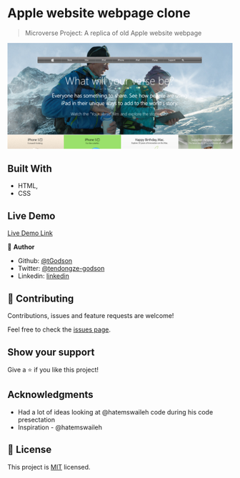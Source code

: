 # Apple website webpage clone

> Microverse Project: A replica of old Apple website webpage 

![screenshot](./app_screenshot.png)

## Built With

- HTML,
- CSS


## Live Demo

[Live Demo Link](https://rawcdn.githack.com/tGodson/Apple-website-clone/092d17cf5a89a6ced7211e77078deb97fecbbc78/index.html)



👤 **Author**

- Github: [@tGodson](https://github.com/tGodson)
- Twitter: [@tendongze-godson](https://twitter.com/tendongze-godson)
- Linkedin: [linkedin](https://linkedin.com/in/tendongze95)

## 🤝 Contributing

Contributions, issues and feature requests are welcome!

Feel free to check the [issues page](https://github.com/tGodson/Apple-website-clone/issues).

## Show your support

Give a ⭐️ if you like this project!

## Acknowledgments

- Had a lot of ideas looking at @hatemswaileh code during his code presectation
- Inspiration - @hatemswaileh

## 📝 License

This project is [MIT](lic.url) licensed.
